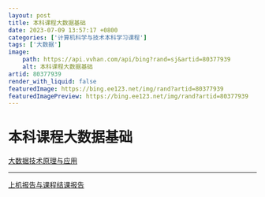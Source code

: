 ```yaml
---
layout: post
title: 本科课程大数据基础
date: 2023-07-09 13:57:17 +0800
categories: ['计算机科学与技术本科学习课程']
tags: ['大数据']
image:
    path: https://api.vvhan.com/api/bing?rand=sj&artid=80377939
    alt: 本科课程大数据基础
artid: 80377939
render_with_liquid: false
featuredImage: https://bing.ee123.net/img/rand?artid=80377939
featuredImagePreview: https://bing.ee123.net/img/rand?artid=80377939
---
```


# 本科课程大数据基础

[大数据技术原理与应用](http://www.icourse163.org/course/XMU-1002335004)

---

[上机报告与课程结课报告](https://download.csdn.net/download/fire_to_cheat_/10542495)